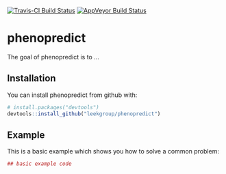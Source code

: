 
[![Travis-CI Build Status](https://travis-ci.org/leekgroup/phenopredict.svg?branch=master)](https://travis-ci.org/leekgroup/phenopredict) [![AppVeyor Build Status](https://ci.appveyor.com/api/projects/status/github/leekgroup/phenopredict?branch=master&svg=true)](https://ci.appveyor.com/project/leekgroup/phenopredict)

<!-- README.md is generated from README.Rmd. Please edit that file -->
phenopredict
============

The goal of phenopredict is to ...

Installation
------------

You can install phenopredict from github with:

``` r
# install.packages("devtools")
devtools::install_github("leekgroup/phenopredict")
```

Example
-------

This is a basic example which shows you how to solve a common problem:

``` r
## basic example code
```
